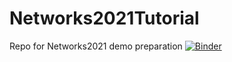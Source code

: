 # Networks2021Tutorial
Repo for Networks2021 demo preparation
[![Binder](https://mybinder.org/badge_logo.svg)]([![Binder](https://mybinder.org/badge_logo.svg)](https://mybinder.org/v2/gh/iuni-cadre/Networks2021Tutorial/9105afc044ffde090b8d9acd2bcac76e7e528c51))
